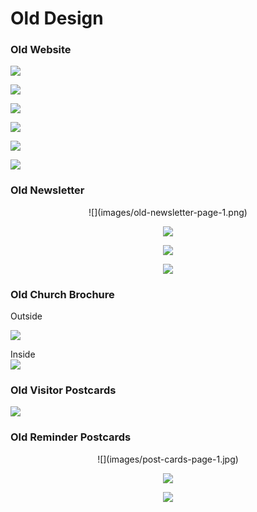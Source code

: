 # Old Design

### Old Website

![](images/old-website-welcome-page.jpg)

![](images/old-website-fellowship-and-outreach.jpg)

![](images/old-website-photos.jpg)

![](images/old-website-youth-activities.jpg)

![](images/old-website-times-of-worship.jpg)

![](images/old-website-contact.jpg)

### Old Newsletter

<center>
![](images/old-newsletter-page-1.png)

![](images/old-newsletter-page-2.png)

![](images/old-newsletter-page-3.png)

![](images/old-newsletter-page-4.png)
</center>

### Old Church Brochure

Outside<br>

![](images/church-brochure-outside.png)

Inside<br>
![](images/church-brochure-inside.png)

### Old Visitor Postcards

![](images/visitor-post-cards.jpg)

### Old Reminder Postcards
<center>
![](images/post-cards-page-1.jpg)

![](images/post-cards-page-2.jpg)

![](images/post-cards-page-3.jpg)
</center>
